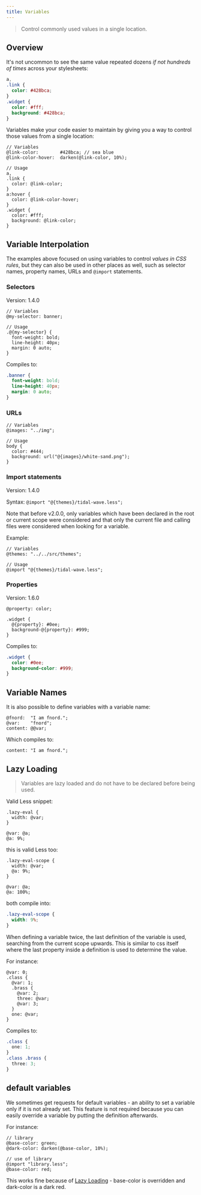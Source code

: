 ```yaml
---
title: Variables
---
```


> Control commonly used values in a single location.

## Overview

It's not uncommon to see the same value repeated dozens _if not hundreds of times_ across your stylesheets:

```css
a,
.link {
  color: #428bca;
}
.widget {
  color: #fff;
  background: #428bca;
}
```

Variables make your code easier to maintain by giving you a way to control those values from a single location:

```less
// Variables
@link-color:        #428bca; // sea blue
@link-color-hover:  darken(@link-color, 10%);

// Usage
a,
.link {
  color: @link-color;
}
a:hover {
  color: @link-color-hover;
}
.widget {
  color: #fff;
  background: @link-color;
}
```

## Variable Interpolation

The examples above focused on using variables to control _values in CSS rules_, but they can also be used in other places as well, such as selector names, property names, URLs and `@import` statements.


### Selectors

Version: 1.4.0

```less
// Variables
@my-selector: banner;

// Usage
.@{my-selector} {
  font-weight: bold;
  line-height: 40px;
  margin: 0 auto;
}
```
Compiles to:

```css
.banner {
  font-weight: bold;
  line-height: 40px;
  margin: 0 auto;
}
```

### URLs

```less
// Variables
@images: "../img";

// Usage
body {
  color: #444;
  background: url("@{images}/white-sand.png");
}
```

### Import statements

Version: 1.4.0

Syntax: `@import "@{themes}/tidal-wave.less";`

Note that before v2.0.0, only variables which have been declared in the root or current scope were considered and that only the current file and calling files were considered when looking for a variable.

Example:

```less
// Variables
@themes: "../../src/themes";

// Usage
@import "@{themes}/tidal-wave.less";
```

### Properties

Version: 1.6.0

```less
@property: color;

.widget {
  @{property}: #0ee;
  background-@{property}: #999;
}
```

Compiles to:

```css
.widget {
  color: #0ee;
  background-color: #999;
}
```

## Variable Names

It is also possible to define variables with a variable name:

```less
@fnord:  "I am fnord.";
@var:    "fnord";
content: @@var;
```

Which compiles to:

```
content: "I am fnord.";
```

## Lazy Loading

> Variables are lazy loaded and do not have to be declared before being used.

Valid Less snippet:

```less
.lazy-eval {
  width: @var;
}

@var: @a;
@a: 9%;
```
this is valid Less too:

```less
.lazy-eval-scope {
  width: @var;
  @a: 9%;
}

@var: @a;
@a: 100%;
```
both compile into:

```css
.lazy-eval-scope {
  width: 9%;
}
```

When defining a variable twice, the last definition of the variable is used, searching from the current scope upwards. This is similar to css itself where the last property inside a definition is used to determine the value.

For instance:

```less
@var: 0;
.class {
  @var: 1;
  .brass {
    @var: 2;
    three: @var;
    @var: 3;
  }
  one: @var;
}
```
Compiles to:

```css
.class {
  one: 1;
}
.class .brass {
  three: 3;
}
```

## default variables

We sometimes get requests for default variables - an ability to set a variable only if it is not already set. This feature is not required because you can easily override a variable by putting the definition afterwards.

For instance:

```less
// library
@base-color: green;
@dark-color: darken(@base-color, 10%);

// use of library
@import "library.less";
@base-color: red;
```

This works fine because of [Lazy Loading](#variables-feature-lazy-loading) - base-color is overridden and dark-color is a dark red.
